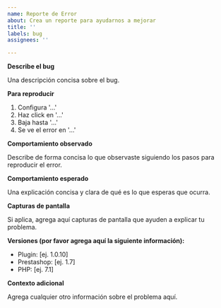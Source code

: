 ```yaml
---
name: Reporte de Error
about: Crea un reporte para ayudarnos a mejorar
title: ''
labels: bug
assignees: ''

---
```


**Describe el bug**

Una descripción concisa sobre el bug.

**Para reproducir**

1. Configura '...'
2. Haz click en '...'
3. Baja hasta '...'
4. Se ve el error en '...'

**Comportamiento observado**

Describe de forma concisa lo que observaste siguiendo los pasos para reproducir el error.

**Comportamiento esperado**

Una explicación concisa y clara de qué es lo que esperas que ocurra.

**Capturas de pantalla**

Si aplica, agrega aquí capturas de pantalla que ayuden a explicar tu problema.

**Versiones (por favor agrega aquí la siguiente información):**
- Plugin: [ej. 1.0.10]
- Prestashop: [ej. 1.7]
- PHP: [ej. 7.1]

**Contexto adicional**

Agrega cualquier otro información sobre el problema aquí.
